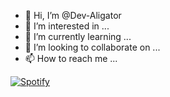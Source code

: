 - 👋 Hi, I’m @Dev-Aligator
- 👀 I’m interested in ...
- 🌱 I’m currently learning ...
- 💞️ I’m looking to collaborate on ...
- 📫 How to reach me ...

<!---
Dev-Aligator/Dev-Aligator is a ✨ special ✨ repository because its `README.md` (this file) appears on your GitHub profile.
You can click the Preview link to take a look at your changes.
--->

[![Spotify](https://novatorem-neon-seven.vercel.app/api/spotify)](https://open.spotify.com/user/31dipze3bzdr3gpwsjtf2cynirfe)
